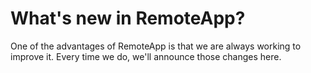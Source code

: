 
<properties 
    pageTitle="What's new in RemoteApp?"
    description="Learn about changes and improvements made to RemoteApp" 
    services="remoteapp" 
    solutions="" documentationCenter="" 
    authors="lizap" 
    manager="mbaldwin" />

<tags 
    ms.service="remoteapp" 
    ms.workload="compute" 
    ms.tgt_pltfrm="na" 
    ms.devlang="na" 
    ms.topic="article" 
    ms.date="02/19/2015" 
    ms.author="elizapo" />



# What's new in RemoteApp?

One of the advantages of RemoteApp is that we are always working to improve it. Every time we do, we'll announce those changes here.